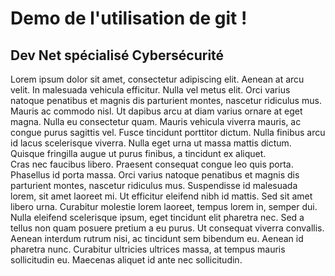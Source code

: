 # Demo de l'utilisation de git !

## Dev Net spécialisé Cybersécurité
Lorem ipsum dolor sit amet, consectetur adipiscing elit. Aenean at arcu velit. In malesuada vehicula efficitur. Nulla vel metus elit. Orci varius natoque penatibus et magnis dis parturient montes, nascetur ridiculus mus. Mauris ac commodo nisl. Ut dapibus arcu at diam varius ornare at eget magna. Nulla eu consectetur quam. Mauris vehicula viverra mauris, ac congue purus sagittis vel. Fusce tincidunt porttitor dictum. Nulla finibus arcu id lacus scelerisque viverra. Nulla eget urna ut massa mattis dictum. Quisque fringilla augue ut purus finibus, a tincidunt ex aliquet.
<br>
Cras nec faucibus libero. Praesent consequat congue leo quis porta. Phasellus id porta massa. Orci varius natoque penatibus et magnis dis parturient montes, nascetur ridiculus mus. Suspendisse id malesuada lorem, sit amet laoreet mi. Ut efficitur eleifend nibh id mattis. Sed sit amet libero urna. Curabitur molestie lorem laoreet, tempus lorem in, semper dui. Nulla eleifend scelerisque ipsum, eget tincidunt elit pharetra nec. Sed a tellus non quam posuere pretium a eu purus. Ut consequat viverra convallis. Aenean interdum rutrum nisi, ac tincidunt sem bibendum eu. Aenean id pharetra nunc. Curabitur ultricies ultrices massa, at tempus mauris sollicitudin eu. Maecenas aliquet id ante nec sollicitudin.
